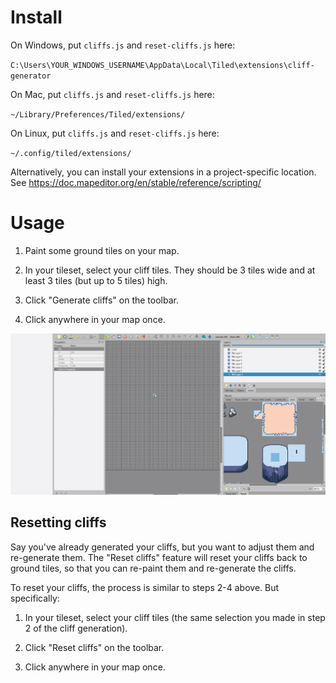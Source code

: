 # Install

On Windows, put `cliffs.js` and `reset-cliffs.js` here:

`C:\Users\YOUR_WINDOWS_USERNAME\AppData\Local\Tiled\extensions\cliff-generator`

On Mac, put `cliffs.js` and `reset-cliffs.js` here:

`~/Library/Preferences/Tiled/extensions/`

On Linux, put `cliffs.js` and `reset-cliffs.js` here:

`~/.config/tiled/extensions/`

Alternatively, you can install your extensions in a project-specific location.  See https://doc.mapeditor.org/en/stable/reference/scripting/

# Usage

1. Paint some ground tiles on your map.

2. In your tileset, select your cliff tiles.  They should be 3 tiles wide and at least 3 tiles (but up to 5 tiles) high.

3. Click "Generate cliffs" on the toolbar.

4. Click anywhere in your map once.

![demonstration-gif](./demonstration.gif)

## Resetting cliffs

Say you've already generated your cliffs, but you want to adjust them and re-generate them.  The "Reset cliffs" feature will reset your cliffs back to ground tiles, so that you can re-paint them and re-generate the cliffs.

To reset your cliffs, the process is similar to steps 2-4 above.  But specifically:

1. In your tileset, select your cliff tiles (the same selection you made in step 2 of the cliff generation).

2. Click "Reset cliffs" on the toolbar.

3. Click anywhere in your map once.
